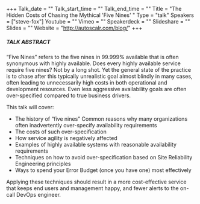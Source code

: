 +++
Talk_date = ""
Talk_start_time = ""
Talk_end_time = ""
Title = "The Hidden Costs of Chasing the Mythical 'Five Nines' "
Type = "talk"
Speakers = ["steve-fox"]
Youtube = ""
Vimeo = ""
Speakerdeck = ""
Slideshare = ""
Slides = ""
Website = "http://autoscalr.com/blog/"
+++

##### TALK ABSTRACT

“Five Nines” refers to the five nines in 99.999% available that is often synonymous with highly available. Does every highly available service require five nines? Not by a long shot. Yet the general state of the practice is to chase after this typically unrealistic goal almost blindly in many cases, often leading to unnecessarily high costs in both operational and development resources. Even less aggressive availability goals are often over-specified compared to true business drivers.

This talk will cover: 

* The history of “five nines” 
  Common reasons why many organizations often inadvertently over-specify availability requirements 
* The costs of such over-specification 
* How service agility is negatively affected
* Examples of highly available systems with reasonable availability requirements 
* Techniques on how to avoid over-specification based on Site Reliability Engineering principles
* Ways to spend your Error Budget (once you have one) most effectively

Applying these techniques should result in a more cost-effective service that keeps end users and management happy, and fewer alerts to the on-call DevOps engineer.